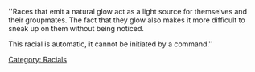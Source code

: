 ''Races that emit a natural glow act as a light source for themselves
and their groupmates. The fact that they glow also makes it more
difficult to sneak up on them without being noticed.

This racial is automatic, it cannot be initiated by a command.''

[Category: Racials](Category:_Racials "wikilink")
